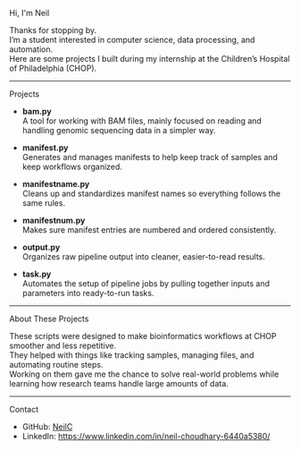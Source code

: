 Hi, I'm Neil

Thanks for stopping by.  
I’m a student interested in computer science, data processing, and automation.  
Here are some projects I built during my internship at the Children’s Hospital of Philadelphia (CHOP).

---

Projects

- **bam.py**  
  A tool for working with BAM files, mainly focused on reading and handling genomic sequencing data in a simpler way.

- **manifest.py**  
  Generates and manages manifests to help keep track of samples and keep workflows organized.

- **manifestname.py**  
  Cleans up and standardizes manifest names so everything follows the same rules.

- **manifestnum.py**  
  Makes sure manifest entries are numbered and ordered consistently.

- **output.py**  
  Organizes raw pipeline output into cleaner, easier-to-read results.

- **task.py**  
  Automates the setup of pipeline jobs by pulling together inputs and parameters into ready-to-run tasks.

---

About These Projects

These scripts were designed to make bioinformatics workflows at CHOP smoother and less repetitive.  
They helped with things like tracking samples, managing files, and automating routine steps.  
Working on them gave me the chance to solve real-world problems while learning how research teams handle large amounts of data.

---

Contact

- GitHub: [NeilC](https://github.com/neilc4)  
- LinkedIn: https://www.linkedin.com/in/neil-choudhary-6440a5380/
